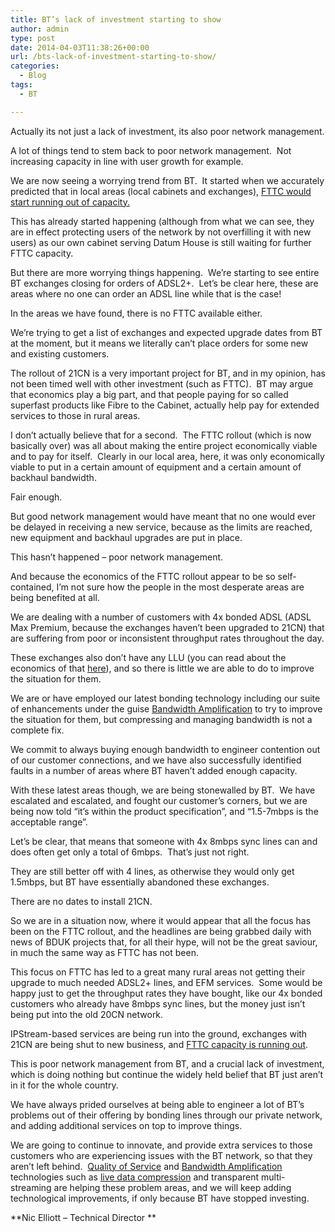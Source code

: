 ```yaml
---
title: BT’s lack of investment starting to show
author: admin
type: post
date: 2014-04-03T11:38:26+00:00
url: /bts-lack-of-investment-starting-to-show/
categories:
  - Blog
tags:
  - BT

---
```

Actually its not just a lack of investment, its also poor network management.

A lot of things tend to stem back to poor network management.  Not increasing capacity in line with user growth for example.

We are now seeing a worrying trend from BT.  It started when we accurately predicted that in local areas (local cabinets and exchanges), [FTTC would start running out of capacity.][1]

This has already started happening (although from what we can see, they are in effect protecting users of the network by not overfilling it with new users) as our own cabinet serving Datum House is still waiting for further FTTC capacity.

But there are more worrying things happening.  We’re starting to see entire BT exchanges closing for orders of ADSL2+.  Let’s be clear here, these are areas where no one can order an ADSL line while that is the case!

In the areas we have found, there is no FTTC available either.

We’re trying to get a list of exchanges and expected upgrade dates from BT at the moment, but it means we literally can’t place orders for some new and existing customers.

The rollout of 21CN is a very important project for BT, and in my opinion, has not been timed well with other investment (such as FTTC).  BT may argue that economics play a big part, and that people paying for so called superfast products like Fibre to the Cabinet, actually help pay for extended services to those in rural areas.

I don’t actually believe that for a second.  The FTTC rollout (which is now basically over) was all about making the entire project economically viable and to pay for itself.  Clearly in our local area, here, it was only economically viable to put in a certain amount of equipment and a certain amount of backhaul bandwidth.

Fair enough.

But good network management would have meant that no one would ever be delayed in receiving a new service, because as the limits are reached, new equipment and backhaul upgrades are put in place.

This hasn’t happened – poor network management.

And because the economics of the FTTC rollout appear to be so self-contained, I’m not sure how the people in the most desperate areas are being benefited at all.

We are dealing with a number of customers with 4x bonded ADSL (ADSL Max Premium, because the exchanges haven’t been upgraded to 21CN) that are suffering from poor or inconsistent throughput rates throughout the day.

These exchanges also don’t have any LLU (you can read about the economics of that [here][2]), and so there is little we are able to do to improve the situation for them.

We are or have employed our latest bonding technology including our suite of enhancements under the guise [Bandwidth Amplification][3] to try to improve the situation for them, but compressing and managing bandwidth is not a complete fix.

We commit to always buying enough bandwidth to engineer contention out of our customer connections, and we have also successfully identified faults in a number of areas where BT haven’t added enough capacity.

With these latest areas though, we are being stonewalled by BT.  We have escalated and escalated, and fought our customer’s corners, but we are being now told “it’s within the product specification”, and “1.5-7mbps is the acceptable range”.

Let’s be clear, that means that someone with 4x 8mbps sync lines can and does often get only a total of 6mbps.  That’s just not right.

They are still better off with 4 lines, as otherwise they would only get 1.5mbps, but BT have essentially abandoned these exchanges.

There are no dates to install 21CN.

So we are in a situation now, where it would appear that all the focus has been on the FTTC rollout, and the headlines are being grabbed daily with news of BDUK projects that, for all their hype, will not be the great saviour, in much the same way as FTTC has not been.

This focus on FTTC has led to a great many rural areas not getting their upgrade to much needed ADSL2+ lines, and EFM services.  Some would be happy just to get the throughput rates they have bought, like our 4x bonded customers who already have 8mbps sync lines, but the money just isn’t being put into the old 20CN network.

IPStream-based services are being run into the ground, exchanges with 21CN are being shut to new business, and [FTTC capacity is running out][4].

This is poor network management from BT, and a crucial lack of investment, which is doing nothing but continue the widely held belief that BT just aren’t in it for the whole country.

We have always prided ourselves at being able to engineer a lot of BT’s problems out of their offering by bonding lines through our private network, and adding additional services on top to improve things.

We are going to continue to innovate, and provide extra services to those customers who are experiencing issues with the BT network, so that they aren’t left behind.  [Quality of Service][5] and [Bandwidth Amplification][3] technologies such as [live data compression][6] and transparent multi-streaming are helping these problem areas, and we will keep adding technological improvements, if only because BT have stopped investing.

**Nic Elliott &#8211; Technical Director **

 [1]: /fttc/running-out-of-fttc-lines
 [2]: /the-history-of-llu-part-1
 [3]: /introducing-bandwidth-amplification
 [4]: /running-out-of-fttc-lines
 [5]: /qos-benefits-more-than-just-voip-and-terminal-services
 [6]: /clever-compression-over-your-connection